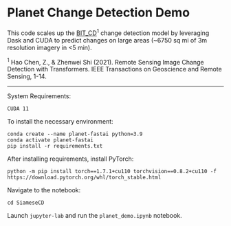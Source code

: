 # Planet Change Detection Demo

This code scales up the [BIT_CD](https://github.com/justchenhao/BIT_CD)<sup>1</sup> change detection model by leveraging Dask and CUDA to predict changes on large areas (~6750 sq mi of 3m resolution imagery in <5 min).

<sup>1</sup> Hao Chen, Z., & Zhenwei Shi (2021). Remote Sensing Image Change Detection with Transformers. IEEE Transactions on Geoscience and Remote Sensing, 1-14.

---
System Requirements:
```
CUDA 11
```

To install the necessary environment:
```
conda create --name planet-fastai python=3.9
conda activate planet-fastai
pip install -r requirements.txt
```
After installing requirements, install PyTorch:
```
python -m pip install torch==1.7.1+cu110 torchvision==0.8.2+cu110 -f https://download.pytorch.org/whl/torch_stable.html
```
Navigate to the notebook:
```
cd SiameseCD
```
Launch `jupyter-lab` and run the `planet_demo.ipynb` notebook.

